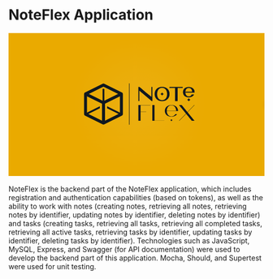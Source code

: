 # NoteFlex Application

![Logo](./assets/logo.png)

NoteFlex is the backend part of the NoteFlex application, which includes registration and authentication
capabilities (based on tokens), as well as the ability to work with notes (creating notes, retrieving all
notes, retrieving notes by identifier, updating notes by identifier, deleting notes by identifier) and tasks
(creating tasks, retrieving all tasks, retrieving all completed tasks, retrieving all active tasks, retrieving
tasks by identifier, updating tasks by identifier, deleting tasks by identifier). Technologies such as
JavaScript, MySQL, Express, and Swagger (for API documentation) were used to develop the backend part of
this application. Mocha, Should, and Supertest were used for unit testing.